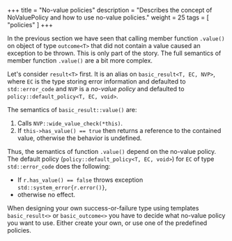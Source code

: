 +++
title = "No-value policies"
description = "Describes the concept of NoValuePolicy and how to use no-value policies."
weight = 25
tags = [ "policies" ]
+++

In the previous section we have seen that calling member function `.value()` on
object of type `outcome<T>` that did not contain a value caused an exception to
be thrown. This is only part of the story. The full semantics of member function
`.value()` are a bit more complex.

Let's consider `result<T>` first. It is an alias on `basic_result<T, EC, NVP>`,
where `EC` is the type storing error information and defaulted to
`std::error_code` and `NVP` is a *no-value policy* and defaulted to
`policy::default_policy<T, EC, void>`.

The semantics of `basic_result::value()` are:
1. Calls `NVP::wide_value_check(*this)`.
2. If `this->has_value() == true` then returns a reference to the contained value,
  otherwise the behavior is undefined.

Thus, the semantics of function `.value()` depend on the no-value policy. The
default policy (`policy::default_policy<T, EC, void>`) for `EC` of type
`std::error_code` does the following:

* If `r.has_value() == false` throws exception `std::system_error{r.error()}`,
* otherwise no effect.

When designing your own success-or-failure type using templates
`basic_result<>` or `basic_outcome<>` you have to decide what no-value policy
you want to use. Either create your own, or use one of the predefined policies.
